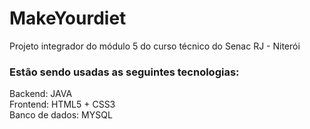 # MakeYourdiet

Projeto integrador do módulo 5 do curso técnico do Senac RJ - Niterói

### Estão sendo usadas as seguintes tecnologias:

Backend: JAVA  
Frontend: HTML5 + CSS3  
Banco de dados: MYSQL  
